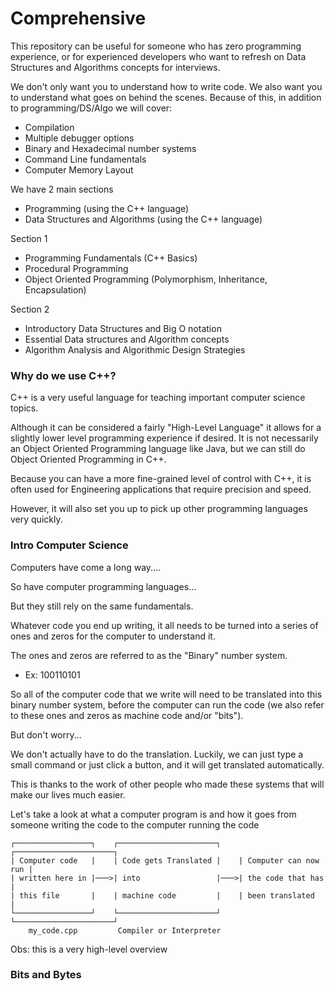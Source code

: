 # Comprehensive

This repository can be useful for someone who has zero programming experience, or
for experienced developers who want to refresh on Data Structures and Algorithms
concepts for interviews.

We don't only want you to understand how to write code. We also want you to
understand what goes on behind the scenes. Because of this, in addition to
programming/DS/Algo we will cover:

- Compilation
- Multiple debugger options
- Binary and Hexadecimal number systems
- Command Line fundamentals
- Computer Memory Layout

We have 2 main sections

- Programming (using the C++ language)
- Data Structures and Algorithms (using the C++ language)

Section 1
- Programming Fundamentals (C++ Basics)
- Procedural Programming
- Object Oriented Programming (Polymorphism, Inheritance, Encapsulation)

Section 2
- Introductory Data Structures and Big O notation
- Essential Data structures and Algorithm concepts
- Algorithm Analysis and Algorithmic Design Strategies

### Why do we use C++?

C++ is a very useful language for teaching important computer science topics.

Although it can be considered a fairly "High-Level Language" it allows for a
slightly lower level programming experience if desired. It is not necessarily an
Object Oriented Programming language like Java, but we can still do Object
Oriented Programming in C++.

Because you can have a more fine-grained level of control with C++, it is often
used for Engineering applications that require precision and speed.

However, it will also set you up to pick up other programming languages very
quickly.

### Intro Computer Science

Computers have come a long way....

So have computer programming languages...

But they still rely on the same fundamentals.

Whatever code you end up writing, it all needs to be turned into a series of
ones and zeros for the computer to understand it.

The ones and zeros are referred to as the "Binary" number system.
- Ex: 100110101

So all of the computer code that we write will need to be translated into this
binary number system, before the computer can run the code (we also refer to
these ones and zeros as machine code and/or "bits").

But don't worry...

We don't actually have to do the translation. Luckily, we can just type a small
command or just click a button, and it will get translated automatically.

This is thanks to the work of other people who made these systems that will make
our lives much easier.

Let's take a look at what a computer program is and how it goes from someone
writing the code to the computer running the code

```
┌─────────────────┐    ┌──────────────────────┐    ┌──────────────────────┐
| Computer code   |    | Code gets Translated |    | Computer can now run |
| written here in |───>| into                 |───>| the code that has    |
| this file       |    | machine code         |    | been translated      |
└─────────────────┘    └──────────────────────┘    └──────────────────────┘
    my_code.cpp         Compiler or Interpreter
```

Obs: this is a very high-level overview

### Bits and Bytes



